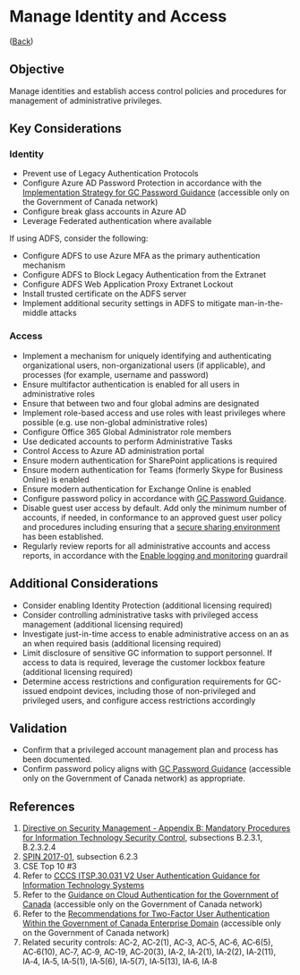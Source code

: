 # Manage Identity and Access

([Back](README.md#initial-guardrails))

## Objective

Manage identities and establish access control policies and procedures for management of administrative privileges.

## Key Considerations

### Identity

* Prevent use of Legacy Authentication Protocols
* Configure Azure AD Password Protection in accordance with the [Implementation Strategy for GC Password Guidance](https://www.gcpedia.gc.ca/gcwiki/images/c/c0/Implementation_Strategy_for_GC_Password_Guidance.pdf) (accessible only on the Government of Canada network)
* Configure break glass accounts in Azure AD
* Leverage Federated authentication where available

If using ADFS, consider the following:

* Configure ADFS to use Azure MFA as the primary authentication mechanism
* Configure ADFS to Block Legacy Authentication from the Extranet
* Configure ADFS Web Application Proxy Extranet Lockout
* Install  trusted certificate on the ADFS server
* Implement additional security settings in ADFS to mitigate man-in-the-middle attacks

### Access

* Implement a mechanism for uniquely identifying and authenticating organizational users, non-organizational users (if applicable), and processes (for example, username and password)
* Ensure multifactor authentication is enabled for all users in administrative roles
* Ensure that between two and four global admins are designated
* Implement role-based access and use roles with least privileges where possible (e.g. use non-global administrative roles)
* Configure Office 365 Global Administrator role members
* Use dedicated accounts to perform Administrative Tasks
* Control Access to Azure AD administration portal
* Ensure modern authentication for SharePoint applications is required
* Ensure modern authentication for Teams (formerly Skype for Business Online) is enabled
* Ensure modern authentication for Exchange Online is enabled
* Configure password policy in accordance with [GC Password Guidance](https://www.canada.ca/en/government/system/digital-government/password-guidance.html).
* Disable guest user access by default. Add only the minimum number of accounts, if needed, in conformance to an approved guest user policy and procedures including ensuring that a [secure sharing environment](https://docs.microsoft.com/en-us/microsoft-365/solutions/create-secure-guest-sharing-environment?view=o365-worldwide) has been established.
* Regularly review reports for all administrative accounts and access reports, in accordance with the [Enable logging and monitoring](04_Enable-Logging-and-Monitoring.md) guardrail

## Additional Considerations

* Consider enabling Identity Protection (additional licensing required)
* Consider controlling administrative tasks with privileged access management (additional licensing required)
* Investigate just-in-time access to enable administrative access on an as an when required basis (additional licensing required)
* Limit disclosure of sensitive GC information to support personnel. If access to data is required, leverage the customer lockbox feature (additional licensing required)
* Determine access restrictions and configuration requirements for GC-issued endpoint devices, including those of non-privileged and privileged users, and configure access restrictions accordingly

## Validation

* Confirm that a privileged account management plan and process has been documented.
* Confirm password policy aligns with [GC Password Guidance](https://www.canada.ca/en/government/system/digital-government/password-guidance.html) (accessible only on the Government of Canada network) as appropriate.

## References

1. [Directive on Security Management - Appendix B: Mandatory Procedures for Information Technology Security Control](https://www.tbs-sct.gc.ca/pol/doc-eng.aspx?id=32611&section=procedure&p=B), subsections B.2.3.1, B.2.3.2.4
2. [SPIN 2017-01](https://www.canada.ca/en/treasury-board-secretariat/services/access-information-privacy/security-identity-management/direction-secure-use-commercial-cloud-services-spin.html), subsection 6.2.3
3. CSE Top 10 #3
4. Refer to [CCCS ITSP.30.031 V2 User Authentication Guidance for Information Technology Systems](https://cyber.gc.ca/en/guidance/user-authentication-guidance-information-technology-systems-itsp30031-v3)
5. Refer to the [Guidance on Cloud Authentication for the Government of Canada](https://intranet.canada.ca/wg-tg/cagc-angc-eng.asp) (accessible only on the Government of Canada network)
6. Refer to the [Recommendations for Two-Factor User Authentication Within the Government of Canada Enterprise Domain](https://intranet.canada.ca/wg-tg/rtua-rafu-eng.asp) (accessible only on the Government of Canada network)
7. Related security controls: AC‑2, AC‑2(1), AC‑3, AC‑5, AC‑6, AC‑6(5), AC‑6(10), AC‑7, AC‑9, AC‑19, AC‑20(3), IA‑2, IA‑2(1), IA‑2(2), IA‑2(11), IA‑4, IA‑5, IA‑5(1), IA‑5(6), IA‑5(7), IA‑5(13), IA‑6, IA‑8
